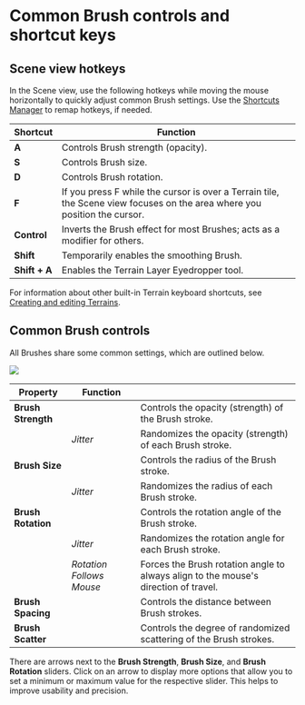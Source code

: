 # Common Brush controls and shortcut keys

## Scene view hotkeys

In the Scene view, use the following hotkeys while moving the mouse horizontally to quickly adjust common Brush settings. Use the [Shortcuts Manager](https://docs.unity3d.com/Manual/ShortcutsManager.html) to remap hotkeys, if needed.

| **Shortcut** | **Function**                                                 |
| ------------ | ------------------------------------------------------------ |
| **A**        | Controls Brush strength (opacity).                           |
| **S**        | Controls Brush size.                                         |
| **D**        | Controls Brush rotation.                                     |
| **F**        | If you press F while the cursor is over a Terrain tile, the Scene view focuses on the area where you position the cursor.                               |
| **Control**  | Inverts the Brush effect for most Brushes; acts as a modifier for others. |
| **Shift**    | Temporarily enables the smoothing Brush.                     |
| **Shift + A**    | Enables the Terrain Layer Eyedropper tool.               |

For information about other built-in Terrain keyboard shortcuts, see [Creating and editing Terrains](https://docs.unity3d.com/Manual/terrain-UsingTerrains.html).

## Common Brush controls

All Brushes share some common settings, which are outlined below.

![](images/3-1-brush-controls-01.png)

| **Property**       | **Function**             |                                                              |
| ------------------ | ------------------------ | ------------------------------------------------------------ |
| **Brush Strength** |                          | Controls the opacity (strength) of the Brush stroke.         |
|                    | *Jitter*                 | Randomizes the opacity (strength) of each Brush stroke.      |
| **Brush Size**     |                          | Controls the radius of the Brush stroke.                     |
|                    | *Jitter*                 | Randomizes the radius of each Brush stroke.                  |
| **Brush Rotation** |                          | Controls the rotation angle of the Brush stroke.             |
|                    | *Jitter*                 | Randomizes the rotation angle for each Brush stroke.         |
|                    | *Rotation Follows Mouse* | Forces the Brush rotation angle to always align to the mouse's direction of travel. |
| **Brush Spacing**  |                          | Controls the distance between Brush strokes.                 |
| **Brush Scatter**  |                          | Controls the degree of randomized scattering of the Brush strokes. |

There are arrows next to the **Brush Strength**, **Brush Size**, and **Brush Rotation** sliders. Click on an arrow to display more options that allow you to set a minimum or maximum value for the respective slider. This helps to improve usability and precision.
